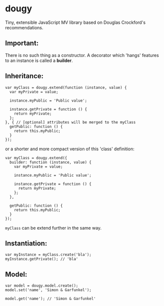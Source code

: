 dougy
=====

Tiny, extensible JavaScript MV library based on Douglas Crockford's recommendations.

## Important:

There is no such thing as a constructor. A decorator which 'hangs' features to an instance is called a **builder**.

## Inheritance:

    var myClass = dougy.extend(function (instance, value) {
      var myPrivate = value;
      
      instance.myPublic = 'Public value';
      
      instance.getPrivate = function () {
        return myPrivate;
      };
    }, { // [optional] attributes will be merged to the myClass
      getPublic: function () {
        return this.myPublic;
      }
    });
    
or a shorter and more compact version of this 'class' definition:

    var myClass = dougy.extend({
      builder: function (instance, value) {
        var myPrivate = value;
        
        instance.myPublic = 'Public value';
        
        instance.getPrivate = function () {
          return myPrivate;
        };
      },
      
      getPublic: function () {
        return this.myPublic;
      }
    });

`myClass` can be extend further in the same way.

## Instantiation:

    var myInstance = myClass.create('bla');
    myInstance.getPrivate(); // 'bla'

## Model:

    var model = dougy.model.create();
    model.set('name', 'Simon & Garfunkel');
    
    model.get('name'); // 'Simon & Garfunkel'

